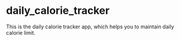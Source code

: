 # daily_calorie_tracker
This is the daily calorie tracker app, which helps you to maintain daily calorie limit.
